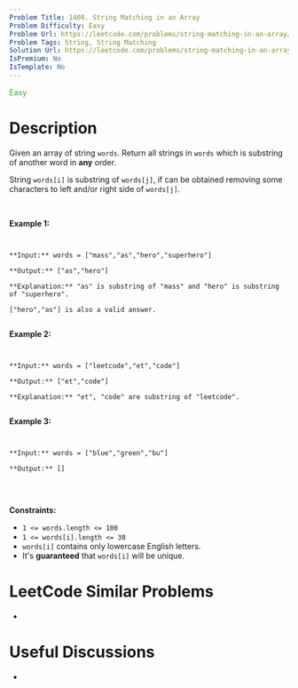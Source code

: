 ```yaml
---
Problem Title: 1408. String Matching in an Array
Problem Difficulty: Easy
Problem Url: https://leetcode.com/problems/string-matching-in-an-array/
Problem Tags: String, String Matching
Solution Url: https://leetcode.com/problems/string-matching-in-an-array/solution/
IsPremium: No
IsTemplate: No
---
```


<span style="color: rgb(67, 160, 71);">Easy</span>

# Description

Given an array of string `words`. Return all strings in `words` which is substring of another word in **any** order. 


String `words[i]` is substring of `words[j]`, if can be obtained removing some characters to left and/or right side of `words[j]`.


 


**Example 1:**



```

**Input:** words = ["mass","as","hero","superhero"]
**Output:** ["as","hero"]
**Explanation:** "as" is substring of "mass" and "hero" is substring of "superhero".
["hero","as"] is also a valid answer.

```

**Example 2:**



```

**Input:** words = ["leetcode","et","code"]
**Output:** ["et","code"]
**Explanation:** "et", "code" are substring of "leetcode".

```

**Example 3:**



```

**Input:** words = ["blue","green","bu"]
**Output:** []

```

 


**Constraints:**


* `1 <= words.length <= 100`
* `1 <= words[i].length <= 30`
* `words[i]` contains only lowercase English letters.
* It's **guaranteed** that `words[i]` will be unique.


# LeetCode Similar Problems

- []()

# Useful Discussions

- []()
